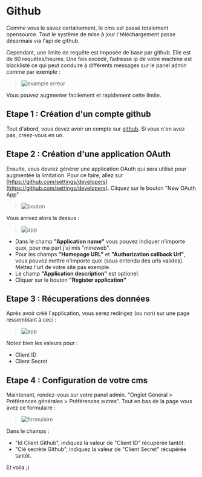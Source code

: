 # Github

Comme vous le savez certainement, le cms est passé totalement opensource. Tout le système de mise à jour / téléchargement passe désormais via l'api de github.

Cependant, une limite de requête est imposée de base par github. Elle est de 60 requêtes/heures. Une fois excédé, l’adresse ip de votre machine est blacklisté ce qui peut conduire à différents messages sur le panel admin comme par exemple : 

> ![example erreur]( https://i.imgur.com/MgyHg3D.png)

Vous pouvez augmenter facilement et rapidement cette limite.

## Etape 1 : Création d'un compte github

Tout d'abord, vous devez avoir un compte sur [github](https://github.com/).
Si vous n'en avez pas, créez-vous en un.

## Etape 2 : Création d'une application OAuth

Ensuite, vous devrez générer une application OAuth qui sera utilisé pour augmentée la limitation. Pour ce faire, allez sur [https://github.com/settings/developers](https://github.com/settings/developers).
Cliquez sur le bouton "New OAuth App"

> ![bouton](https://i.imgur.com/p0zus5c.png)

Vous arrivez alors la dessus : 

> ![app](https://i.imgur.com/CVZFlTk.png)

- Dans le champ **"Application name"** vous pouvez indiquer n'importe quoi, pour ma part j'ai mis "mineweb".
- Pour les champs **"Homepage URL"** et **"Authorization callback Url"**, vous pouvez mettre n'importe quoi (sous entendu des urls valides). Mettez l'url de votre site pas exemple.
- Le champ **"Application description"** est optionel.
- Cliquer sur le bouton **"Register application"**

## Etape 3 : Récuperations des données

Après avoir créé l'application, vous serez redirigez (ou non) sur une page ressemblant à ceci : 
> ![app](https://i.imgur.com/UFj9RQZ.png)

Notez bien les valeurs pour : 
- Client ID
- Client Secret

## Etape 4 : Configuration de votre cms

Maintenant, rendez-vous sur votre panel admin. "Onglet Général > Préférences générales > Préférences autres".
Tout en bas de la page vous avez ce formulaire : 
> ![formulaire](https://i.imgur.com/XerrnHF.png)

Dans le champs : 
-  "Id Client Github", indiquez la valeur de "Client ID" récupérée tantôt. 
-  "Clé secrète Github", indiquez la valeur de "Client Secret" récupérée tantôt. 

Et voila ;)
